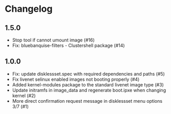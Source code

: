 # Changelog

## 1.5.0

  - Stop tool if cannot umount image (#16)
  - Fix: bluebanquise-filters - Clustershell package (#14)

## 1.0.0

  - Fix: update disklessset.spec with required dependencies and paths (#5)
  - Fix livenet selinux enabled images not booting properly (#4)
  - Added kernel-modules package to the standard livenet image type (#3)
  - Update initramfs in image_data and regenerate boot.ipxe when changing kernel (#2)
  - More direct confirmation request message in disklessset menu options 3/7 (#1)
